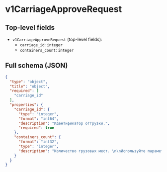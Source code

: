 # v1CarriageApproveRequest

## Top-level fields
- `v1CarriageApproveRequest` (top-level fields):
  - `carriage_id`: `integer`
  - `containers_count`: `integer`

## Full schema (JSON)
```json
{
  "type": "object",
  "title": "object",
  "required": [
    "carriage_id"
  ],
  "properties": {
    "carriage_id": {
      "type": "integer",
      "format": "int64",
      "description": "Идентификатор отгрузки.",
      "required": true
    },
    "containers_count": {
      "format": "int32",
      "type": "integer",
      "description": "Количество грузовых мест. \n\nИспользуйте параметр, если вы подключены к доверительной приёмке и отгружаете заказы грузовыми местами. Если вы не подключены к доверительной приёмке, пропустите его.\n"
    }
  }
}
```
